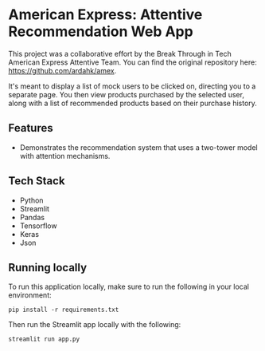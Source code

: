 # American Express: Attentive Recommendation Web App
This project was a collaborative effort by the Break Through in Tech American Express Attentive Team. You can find the original repository here: https://github.com/ardahk/amex.

It's meant to display a list of mock users to be clicked on, directing you to a separate page. You then view products purchased by the selected user, along with a list of recommended products based on their purchase history.

## Features
* Demonstrates the recommendation system that uses a two-tower model with attention mechanisms.

## Tech Stack
* Python
* Streamlit
* Pandas
* Tensorflow
* Keras
* Json

## Running locally
To run this application locally, make sure to run the following in your local environment:

``pip install -r requirements.txt``

Then run the Streamlit app locally with the following:

``streamlit run app.py``
